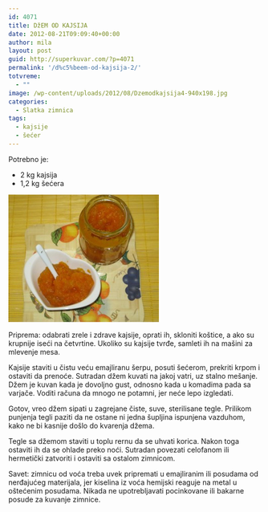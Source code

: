 ```yaml
---
id: 4071
title: DžEM OD KAJSIJA
date: 2012-08-21T09:09:40+00:00
author: mila
layout: post
guid: http://superkuvar.com/?p=4071
permalink: '/d%c5%beem-od-kajsija-2/'
totvreme:
  - ""
image: /wp-content/uploads/2012/08/Dzemodkajsija4-940x198.jpg
categories:
  - Slatka zimnica
tags:
  - kajsije
  - šećer
---
```

Potrebno je:

  * 2 kg kajsija
  * 1,2 kg šećera

<img class="alignnone size-medium wp-image-4072" title="Dzemodkajsija" src="/wp-content/uploads/2012/08/Dzemodkajsija4-e1345540096893-300x254.jpg" alt="" width="300" height="254" /> 

Priprema: odabrati zrele i zdrave kajsije, oprati ih, skloniti koštice, a ako su krupnije iseći na četvrtine. Ukoliko su kajsije tvrđe, samleti ih na mašini za mlevenje mesa.

Kajsije staviti u čistu veću emajliranu šerpu, posuti šećerom, prekriti krpom i ostaviti da prenoće. Sutradan džem kuvati na jakoj vatri, uz stalno mešanje. Džem je kuvan kada je dovoljno gust, odnosno kada u komadima pada sa varjače. Voditi računa da mnogo ne potamni, jer neće lepo izgledati.

Gotov, vreo džem sipati u zagrejane čiste, suve, sterilisane tegle. Prilikom punjenja tegli paziti da ne ostane ni jedna šupljina ispunjena vazduhom, kako ne bi kasnije došlo do kvarenja džema.

Tegle sa džemom staviti u toplu rernu da se uhvati korica. Nakon toga ostaviti ih da se ohlade preko noći. Sutradan povezati celofanom ili hermetički zatvoriti i ostaviti sa ostalom zimnicom.

Savet: zimnicu od voća treba uvek pripremati u emajliranim ili posudama od nerđajućeg materijala, jer kiselina iz voća hemijski reaguje na metal u oštećenim posudama. Nikada ne upotrebljavati pocinkovane ili bakarne posude za kuvanje zimnice.